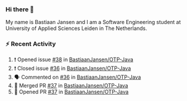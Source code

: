 ### Hi there 👋

My name is Bastiaan Jansen and I am a Software Engineering student at University of Applied Sciences Leiden in The Netherlands. 

### ⚡ Recent Activity
<!--START_SECTION:activity-->
1. ❗️ Opened issue [#38](https://github.com/BastiaanJansen/OTP-Java/issues/38) in [BastiaanJansen/OTP-Java](https://github.com/BastiaanJansen/OTP-Java)
2. ❗️ Closed issue [#36](https://github.com/BastiaanJansen/OTP-Java/issues/36) in [BastiaanJansen/OTP-Java](https://github.com/BastiaanJansen/OTP-Java)
3. 🗣 Commented on [#36](https://github.com/BastiaanJansen/OTP-Java/issues/36) in [BastiaanJansen/OTP-Java](https://github.com/BastiaanJansen/OTP-Java)
4. 🎉 Merged PR [#37](https://github.com/BastiaanJansen/OTP-Java/pull/37) in [BastiaanJansen/OTP-Java](https://github.com/BastiaanJansen/OTP-Java)
5. 💪 Opened PR [#37](https://github.com/BastiaanJansen/OTP-Java/pull/37) in [BastiaanJansen/OTP-Java](https://github.com/BastiaanJansen/OTP-Java)
<!--END_SECTION:activity-->

<!--
**BastiaanJansen/BastiaanJansen** is a ✨ _special_ ✨ repository because its `README.md` (this file) appears on your GitHub profile.

Here are some ideas to get you started:

- 🔭 I’m currently working on ...
- 🌱 I’m currently learning ...
- 👯 I’m looking to collaborate on ...
- 🤔 I’m looking for help with ...
- 💬 Ask me about ...
- 📫 How to reach me: ...
- 😄 Pronouns: ...
- ⚡ Fun fact: ...
-->
